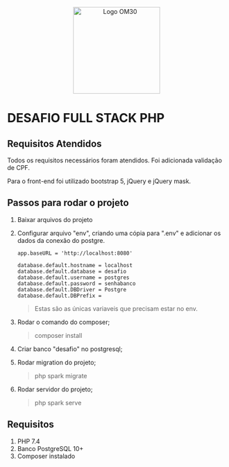 
<p align="center">
<img src="logo.png" alt="Logo OM30" width="200" />
</p>

# DESAFIO FULL STACK PHP

## Requisitos Atendidos

Todos os requisitos necessários foram atendidos. Foi adicionada validação de CPF.

Para o front-end foi utilizado bootstrap 5, jQuery e jQuery mask.

## Passos para rodar o projeto

1. Baixar arquivos do projeto
1. Configurar arquivo "env", criando uma cópia para ".env" e adicionar os dados da conexão do postgre.

    ~~~
    app.baseURL = 'http://localhost:8080'

    database.default.hostname = localhost
    database.default.database = desafio
    database.default.username = postgres
    database.default.password = senhabanco
    database.default.DBDriver = Postgre
    database.default.DBPrefix =
    ~~~
    >Estas são as únicas variaveis que precisam estar no env.

1. Rodar o comando do composer;
    >composer install
1. Criar banco "desafio" no postgresql;
1. Rodar migration do projeto;
    >php spark migrate
1. Rodar servidor do projeto;
    >php spark serve

## Requisitos
1. PHP 7.4
1. Banco PostgreSQL 10+
1. Composer instalado
